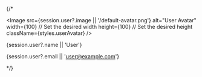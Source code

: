 {/* <div className={styles.userInfo}>
          <Image
            src={session.user?.image || '/default-avatar.png'}
            alt="User Avatar"
            width={100} // Set the desired width
            height={100} // Set the desired height
            className={styles.userAvatar}
          />
          <p className={styles.userName}>{session.user?.name || 'User'}</p>
          <p className={styles.userEmail}>{session.user?.email || 'user@example.com'}</p>
        </div> */}